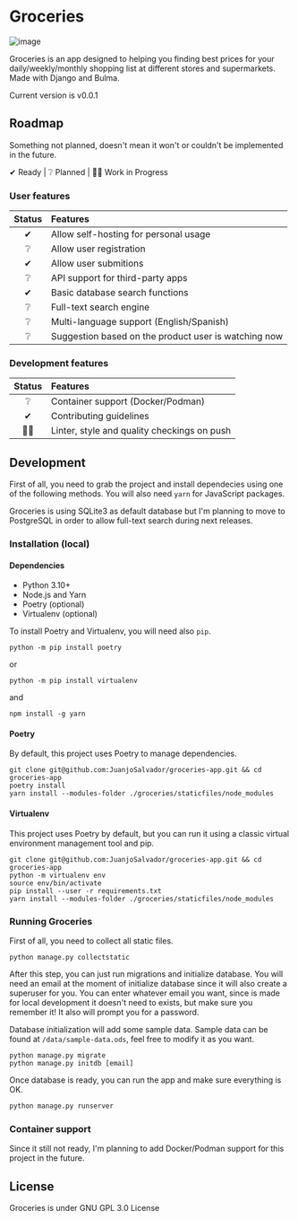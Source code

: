 # Groceries

![image](https://github.com/JuanjoSalvador/groceries-app/assets/5058655/8a703542-10d4-4019-a974-373b63cbd0e7)

Groceries is an app designed to helping you finding best prices for your daily/weekly/monthly shopping list at different stores and supermarkets. Made with Django and Bulma.

Current version is v0.0.1

## Roadmap
Something not planned, doesn't mean it won't or couldn't be implemented in the future.

✔ Ready | ❔ Planned | 👷‍♂️ Work in Progress

### User features

| Status | Features |
|:-------:|:---------|
✔ | Allow self-hosting for personal usage
❔ | Allow user registration
✔ | Allow user submitions
❔ | API support for third-party apps
✔ | Basic database search functions  
❔ | Full-text search engine
❔ | Multi-language support (English/Spanish)
❔ | Suggestion based on the product user is watching now



### Development features

|Status | Features |
|:------:|:---------|
❔ | Container support (Docker/Podman)
✔ | Contributing guidelines
👷‍♂️ | Linter, style and quality checkings on push


## Development

First of all, you need to grab the project and install dependecies using one of the following methods. You will also need `yarn` for JavaScript packages.

Groceries is using SQLite3 as default database but I'm planning to move to PostgreSQL in order to allow full-text search during next releases.

### Installation (local)

#### Dependencies

* Python 3.10+
* Node.js and Yarn
* Poetry (optional)
* Virtualenv (optional)

To install Poetry and Virtualenv, you will need also `pip`.

```shell
python -m pip install poetry
```

or

```shell
python -m pip install virtualenv
```

and

```shell
npm install -g yarn
```

#### Poetry
By default, this project uses Poetry to manage dependencies.

```shell
git clone git@github.com:JuanjoSalvador/groceries-app.git && cd groceries-app
poetry install
yarn install --modules-folder ./groceries/staticfiles/node_modules
```
#### Virtualenv
This project uses Poetry by default, but you can run it using a classic virtual environment management tool and pip.

```shell
git clone git@github.com:JuanjoSalvador/groceries-app.git && cd groceries-app
python -m virtualenv env
source env/bin/activate
pip install --user -r requirements.txt
yarn install --modules-folder ./groceries/staticfiles/node_modules
```

### Running Groceries
First of all, you need to collect all static files.

```shell
python manage.py collectstatic
```
After this step, you can just run migrations and initialize database. You will need an email at the moment of initialize database since it will also create a superuser for you. You can enter whatever email you want, since is made for local development it doesn't need to exists, but make sure you remember it! It also will prompt you for a password.

Database initialization will add some sample data. Sample data can be found at `/data/sample-data.ods`, feel free to modify it as you want.

```shell
python manage.py migrate
python manage.py initdb [email] 
```

Once database is ready, you can run the app and make sure everything is OK.

```python
python manage.py runserver
```

### Container support
Since it still not ready, I'm planning to add Docker/Podman support for this project in the future.

## License

Groceries is under GNU GPL 3.0 License

